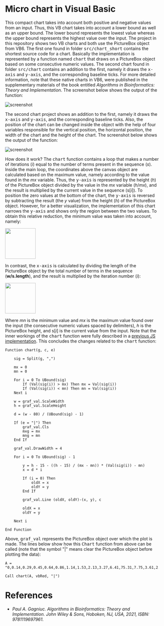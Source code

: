 # Micro chart in Visual Basic

This compact chart takes into account both positive and negative values from an input. Thus, this VB chart takes into account a lower bound as well as an upper bound. The lower bound represents the lowest value whereas the upper bound represents the highest value over the input. The project in this repository shows two VB charts and both use the PictureBox object from VB6. The first one found in folder <kbd>src/chart_short</kbd> contains the shortest source code for a chart. Basically the implementation is represented by a function named <kbd>chart</kbd> that draws on a PictureBox object based on some consecutive numeric values. The second chart found in folder <kbd>src/chart</kbd> contains an addition to the first, namely it draws the <kbd>x-axis</kbd> and <kbd>y-axis</kbd>, and the corresponding baseline ticks. For more detailed information, note that these native charts in VB6, were published in the supplementary materials of the book entitled <i>Algorithms in Bioinformatics: Theory and Implementation</i>. The screenshot below shows the output of the function:

![screenshot](https://github.com/Gagniuc/World-shortest-chart-in-VB6/blob/main/img/chart_short.png?raw=true)

The second chart project shows an addition to the first, namely it draws the <kbd>x-axis</kbd> and <kbd>y-axis</kbd>, and the corresponding baseline ticks. Also, the position of the chart can be changed inside the object with the help of four variables responsible for the vertical position, the horizontal position, the width of the chart and the height of the chart. The screenshot below shows the output of the function:

![screenshot](https://github.com/Gagniuc/World-shortest-chart-in-VB6/blob/main/img/chart.png?raw=true)

How does it work? The <kbd>chart</kbd> function contains a loop that makes a number of iterations (<i>i</i>) equal to the number of terms present in the sequence (<i>s</i>). Inside the main loop, the coordinates above the canvas object are calculated based on the maximum value, namely according to the value found in the <i>mx</i> variable. Thus, the <kbd>y-axis</kbd> is represented by the height (<i>h</i>) of the PictureBox object divided by the value in the <i>mx</i> variable (<i>h</i>/<i>mx</i>), and the result is multiplied by the current value in the sequence (s[<i>i</i>]). To position the zero values at the bottom of the chart, the <kbd>y-axis</kbd> is reversed by subtracting the result (the <i>y</i> value) from the height (<i>h</i>) of the PictureBox object. However, for a better visualization, the implementation of this chart narrows the <kbd>y-axis</kbd> and shows only the region between the two values. To obtain this relative reduction, the minimum value was taken into account, namely:

<img src="https://github.com/Gagniuc/World-shortest-chart-in-VB6/blob/main/img/ylu.png?raw=true" height="100">

In contrast, the <kbd>x-axis</kbd> is calculated by dividing the length of the PictureBox object by the total number of terms in the sequence (<b>w/s.length</b>), and the
result is multiplied by the iteration number (<i>i</i>):

<img src="https://github.com/Gagniuc/World-shortest-chart-in-VB6/blob/main/img/x.png?raw=true" height="100">

Where <i>mn</i> is the minimum value and <i>mx</i> is the maximum value found over the input (the consecutive numeric values spaced by delimiters), <i>h</i> is the PictureBox height, and s[<i>i</i>] is the current value from the input. Note that the inner workings of the <kbd>chart</kbd> function were fully described in a [previous JS implementation](https://github.com/Gagniuc/World-smallest-js-chart-v1.0). This concludes the changes related to the <kbd>chart</kbd> function:

```vb6
Function chart(g, c, e)

    sig = Split(g, ",")
    
    mx = 0
    mn = 0
    
    For i = 0 To UBound(sig)
        If (Val(sig(i)) > mx) Then mx = Val(sig(i))
        If (Val(sig(i)) < mn) Then mn = Val(sig(i))
    Next i

    w = graf_val.ScaleWidth
    h = graf_val.ScaleHeight

    d = (w - 80) / (UBound(sig) - 1)
    
    If (e = "|") Then
        graf_val.Cls
        mxg = mx
        mng = mn
    End If
    
    graf_val.DrawWidth = 4
    
    For i = 0 To UBound(sig) - 1
    
        y = h - 15 - ((h - 15) / (mx - mn)) * (Val(sig(i)) - mn)
        x = d * i

        If (i = 0) Then
            oldX = x
            oldY = y
        End If
        
        graf_val.Line (oldX, oldY)-(x, y), c
        
        oldX = x
        oldY = y
        
    Next i
 
End Function
```
Above, <kbd>graf_val</kbd> represents the PictureBox object over which the plot is made. The lines below show how this <kbd>Chart</kbd> function from above can be called (note that the symbol "|" means clear the PictureBox object before plotting the data):

```vb6
A = "0,0.14,0.29,0.45,0.64,0.86,1.14,1.53,2.13,3.27,6.41,75.31,7.75,3.61,2.29,1.62,1.2,0.9,0.67,0.48,0.32,0.17,0.03,0.12,0.26,0.42,0.6,0.81,1.08,1.44,2,2.99,5.45,25.09,9.79,4.03,2.47,1.72,1.27,0.95,0.71,0.52,0.35,0.2,0.05,0.09,0.23,0.39,0.56,0.77,1.02,1.36,1.87,2.74,4.74,15.04,13.27,4.54,2.67,1.83,1.34"

Call chart(A, vbRed, "|")
```

# References

- <i>Paul A. Gagniuc. Algorithms in Bioinformatics: Theory and Implementation. John Wiley & Sons, Hoboken, NJ, USA, 2021, ISBN: 9781119697961.</i>
